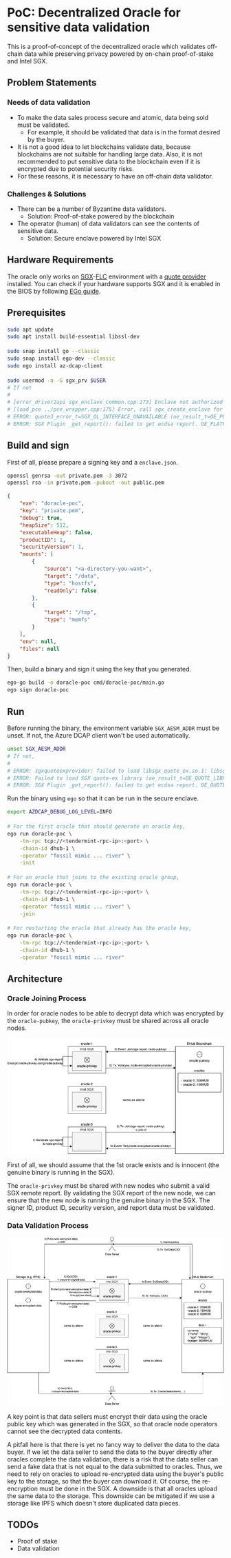 # PoC: Decentralized Oracle for sensitive data validation

This is a proof-of-concept of the decentralized oracle which validates off-chain data while preserving privacy powered by on-chain proof-of-stake and Intel SGX.


## Problem Statements

### Needs of data validation

- To make the data sales process secure and atomic, data being sold must be validated.
	- For example, it should be validated that data is in the format desired by the buyer.
- It is not a good idea to let blockchains validate data, because blockchains are not suitable for handling large data. Also, it is not recommended to put sensitive data to the blockchain even if it is encrypted due to potential security risks.
- For these reasons, it is necessary to have an off-chain data validator.

### Challenges & Solutions

- There can be a number of Byzantine data validators.
	- Solution: Proof-of-stake powered by the blockchain
- The operator (human) of data validators can see the contents of sensitive data.
	- Solution: Secure enclave powered by Intel SGX


## Hardware Requirements

The oracle only works on [SGX](https://www.intel.com/content/www/us/en/developer/tools/software-guard-extensions/overview.html)-[FLC](https://github.com/intel/linux-sgx/blob/master/psw/ae/ref_le/ref_le.md) environment with a [quote provider](https://docs.edgeless.systems/ego/#/reference/attest) installed.
You can check if your hardware supports SGX and it is enabled in the BIOS by following [EGo guide](https://docs.edgeless.systems/ego/#/getting-started/troubleshoot?id=hardware).


## Prerequisites

```bash
sudo apt update
sudo apt install build-essential libssl-dev

sudo snap install go --classic
sudo snap install ego-dev --classic
sudo ego install az-dcap-client

sudo usermod -a -G sgx_prv $USER
# If not
#
# [error_driver2api sgx_enclave_common.cpp:273] Enclave not authorized to run, .e.g. provisioning enclave hosted in app without access rights to /dev/sgx_provision. You need add the user id to group sgx_prv or run the app as root.
# [load_pce ../pce_wrapper.cpp:175] Error, call sgx_create_enclave for PCE fail [load_pce], SGXError:4004.
# ERROR: quote3_error_t=SGX_QL_INTERFACE_UNAVAILABLE (oe_result_t=OE_PLATFORM_ERROR) [openenclave-src/host/sgx/sgxquote.c:oe_sgx_qe_get_target_info:706]
# ERROR: SGX Plugin _get_report(): failed to get ecdsa report. OE_PLATFORM_ERROR (oe_result_t=OE_PLATFORM_ERROR) [openenclave-src/enclave/sgx/attester.c:_get_report:320]
```


## Build and sign

First of all, please prepare a signing key and a `enclave.json`.
```bash
openssl genrsa -out private.pem -3 3072
openssl rsa -in private.pem -pubout -out public.pem
```
```json
{
	"exe": "doracle-poc",
	"key": "private.pem",
	"debug": true,
	"heapSize": 512,
	"executableHeap": false,
	"productID": 1,
	"securityVersion": 1,
	"mounts": [
		{
			"source": "<a-directory-you-want>",
			"target": "/data",
			"type": "hostfs",
			"readOnly": false
		},
		{
			"target": "/tmp",
			"type": "memfs"
		}
	],
	"env": null,
	"files": null
}
```

Then, build a binary and sign it using the key that you generated.
```bash
ego-go build -o doracle-poc cmd/doracle-poc/main.go
ego sign doracle-poc
```


## Run

Before running the binary, the environment variable `SGX_AESM_ADDR` must be unset.
If not, the Azure DCAP client won't be used automatically.
```bash
unset SGX_AESM_ADDR
# If not,
#
# ERROR: sgxquoteexprovider: failed to load libsgx_quote_ex.so.1: libsgx_quote_ex.so.1: cannot open shared object file: No such file or directory [openenclave-src/host/sgx/linux/sgxquoteexloader.c:oe_sgx_load_quote_ex_library:118]
# ERROR: Failed to load SGX quote-ex library (oe_result_t=OE_QUOTE_LIBRARY_LOAD_ERROR) [openenclave-src/host/sgx/sgxquote.c:oe_sgx_qe_get_target_info:688]
# ERROR: SGX Plugin _get_report(): failed to get ecdsa report. OE_QUOTE_LIBRARY_LOAD_ERROR (oe_result_t=OE_QUOTE_LIBRARY_LOAD_ERROR) [openenclave-src/enclave/sgx/attester.c:_get_report:320]
```

Run the binary using `ego` so that it can be run in the secure enclave.
```bash
export AZDCAP_DEBUG_LOG_LEVEL=INFO

# For the first oracle that should generate an oracle key,
ego run doracle-poc \
	-tm-rpc tcp://<tendermint-rpc-ip>:<port> \
	-chain-id dhub-1 \
	-operator "fossil mimic ... river" \
	-init

# For an oracle that joins to the existing oracle group,
ego run doracle-poc \
	-tm-rpc tcp://<tendermint-rpc-ip>:<port> \
	-chain-id dhub-1 \
	-operator "fossil mimic ... river" \
	-join

# For restarting the oracle that already has the oracle key,
ego run doracle-poc \
	-tm-rpc tcp://<tendermint-rpc-ip>:<port> \
	-chain-id dhub-1 \
	-operator "fossil mimic ... river"
```


## Architecture

### Oracle Joining Process

In order for oracle nodes to be able to decrypt data which was encrypted by the `oracle-pubkey`, the `oracle-privkey` must be shared across all oracle nodes.

![](./doc/images/join.png)

First of all, we should assume that the 1st oracle exists and is innocent (the genuine binary is running in the SGX).

The `oracle-privkey` must be shared with new nodes who submit a valid SGX remote report.
By validating the SGX report of the new node, we can ensure that the new node is running the genuine binary in the SGX.
The signer ID, product ID, security version, and report data must be validated.


### Data Validation Process

![](./doc/images//selldata.png)

A key point is that data sellers must encrypt their data using the oracle public key
which was generated in the SGX, so that oracle node operators cannot see the decrypted data contents.

A pitfall here is that there is yet no fancy way to deliver the data to the data buyer.
If we let the data seller to send the data to the buyer directly after oracles complete the data validation, there is a risk that the data seller can send a fake data that is
not equal to the data submitted to oracles.
Thus, we need to rely on oracles to upload re-encrypted data using the buyer's public key
to the storage, so that the buyer can download it.
Of course, the re-encryption must be done in the SGX.
A downside is that all oracles upload the same data to the storage. This downside can be mitigated if we use a storage like IPFS which doesn't store duplicated data pieces.


## TODOs

- Proof of stake
- Data validation